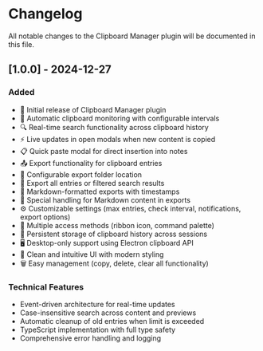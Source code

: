 # Changelog

All notable changes to the Clipboard Manager plugin will be documented in this file.

## [1.0.0] - 2024-12-27

### Added
- 🎉 Initial release of Clipboard Manager plugin
- 🔄 Automatic clipboard monitoring with configurable intervals
- 🔍 Real-time search functionality across clipboard history
- ⚡ Live updates in open modals when new content is copied
- 📋 Quick paste modal for direct insertion into notes
- 📤 Export functionality for clipboard entries
- 📂 Configurable export folder location
- 🔄 Export all entries or filtered search results
- 📝 Markdown-formatted exports with timestamps
- 🧩 Special handling for Markdown content in exports
- ⚙️ Customizable settings (max entries, check interval, notifications, export options)
- 🎯 Multiple access methods (ribbon icon, command palette)
- 💾 Persistent storage of clipboard history across sessions
- 🖥️ Desktop-only support using Electron clipboard API
- 🎨 Clean and intuitive UI with modern styling
- 🗑️ Easy management (copy, delete, clear all functionality)

### Technical Features
- Event-driven architecture for real-time updates
- Case-insensitive search across content and previews
- Automatic cleanup of old entries when limit is exceeded
- TypeScript implementation with full type safety
- Comprehensive error handling and logging 